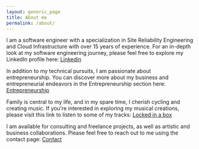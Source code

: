 ```yaml
---
layout: generic_page
title: About me
permalink: /about/
---
```


I am a software engineer with a specialization in Site Reliability Engineering and Cloud Infrastructure with over 15 years of experience. For an in-depth look at my software engineering journey, please feel free to explore my LinkedIn profile here: [Linkedin](https://www.linkedin.com/in/kzonov)

In addition to my technical pursuits, I am passionate about entrepreneurship. You can discover more about my business and entrepreneurial endeavors in the Entrepreneurship section here: [Entrepreneurship](/entrepreneurship/)

Family is central to my life, and in my spare time, I cherish cycling and creating music. If you're interested in exploring my musical creations, please visit this link to listen to some of my tracks: [Locked in a box](https://distrokid.com/hyperfollow/iliili/locked-in-a-box)

I am available for consulting and freelance projects, as well as artistic and business collaborations. Please feel free to reach out to me using the contact page: [Contact](/contact/)
